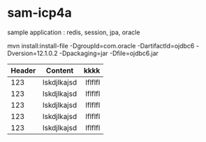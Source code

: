 # sam-icp4a
sample application : redis, session, jpa, oracle


mvn install:install-file -DgroupId=com.oracle -DartifactId=ojdbc6 -Dversion=12.1.0.2 -Dpackaging=jar -Dfile=ojdbc6.jar






| Header | Content | kkkk|
| ------------- |:-------------:| -----:|
|123|lskdjlkajsd|lflflfl|
|123|lskdjlkajsd|lflflfl|
|123|lskdjlkajsd|lflflfl|
|123|lskdjlkajsd|lflflfl|
|123|lskdjlkajsd|lflflfl|
